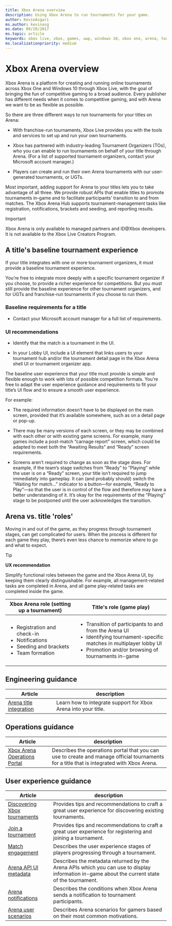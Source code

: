 ```yaml
---
title: Xbox Arena overview
description: Using Xbox Arena to run tournaments for your game.
author: KevinAsgari
ms.author: kevinasg
ms.date: 09/20/2017
ms.topic: article
keywords: xbox live, xbox, games, uwp, windows 10, xbox one, arena, tournament, ux
ms.localizationpriority: medium
---
```


# Xbox Arena overview

Xbox Arena is a platform for creating and running online tournaments across Xbox One and Windows 10 through Xbox Live, with the goal of bringing the fun of competitive gaming to a broad audience.
Every publisher has different needs when it comes to competitive gaming, and with Arena we want to be as flexible as possible.

So there are three different ways to run tournaments for your titles on Arena:

* With franchise-run tournaments, Xbox Live provides you with the tools and services to set up and run your own tournaments.

* Xbox has partnered with industry-leading Tournament Organizers (TOs), who you can enable to run tournaments on behalf of your title through Arena. (For a list of supported tournament organizers, contact your Microsoft account manager.)

* Players can create and run their own Arena tournaments with our user-generated tournaments, or UGTs.

Most important, adding support for Arena to your titles lets you to take advantage of all three.
We provide robust APIs that enable titles to promote tournaments in-game and to facilitate participants’ transition to and from matches.
The Xbox Arena Hub supports tournament-management tasks like registration, notifications, brackets and seeding, and reporting results.

> [!IMPORTANT]  
> Xbox Arena is only available to managed partners and ID@Xbox developers. It is not available to the Xbox Live Creators Program.


## A title's baseline tournament experience

If your title integrates with one or more tournament organizers, it must provide a baseline tournament experience.

You’re free to integrate more deeply with a specific tournament organizer if you choose, to provide a richer experience for competitions.
But you must still provide the baseline experience for other tournament organizers, and for UGTs and franchise-run tournaments if you choose to run them.


### Baseline requirements for a title

* Contact your Microsoft account manager for a full list of requirements.


### UI recommendations

* Identify that the match is a tournament in the UI.

* In your Lobby UI, include a UI element that links users to your tournament hub and/or the tournament detail page in the Xbox Arena shell UI or tournament organizer app.


The baseline user experience that your title must provide is simple and flexible enough to work with lots of possible competition formats.
You’re free to adapt the user experience guidance and requirements to fit your title’s UI flow and to ensure a smooth user experience.

For example:

* The required information doesn’t have to be displayed on the main screen, provided that it’s available somewhere, such as on a detail page or pop-up.

* There may be many versions of each screen, or they may be combined with each other or with existing game screens. For example, many games include a post-match “carnage report” screen, which could be adapted to meet both the “Awaiting Results” and “Ready” screen requirements.

* Screens aren’t required to change as soon as the stage does. For example, if the team’s stage switches from ”Ready” to ”Playing” while the user is on a “Ready” screen, your title isn’t required to jump immediately into gameplay. It can (and probably should) switch the “Waiting for match…” indicator to a button—for example, “Ready to Play”—so that the user is in control of the flow and therefore may have a better understanding of it. It’s okay for the requirements of the “Playing” stage to be postponed until the user acknowledges the transition.


## Arena vs. title 'roles'

Moving in and out of the game, as they progress through tournament stages, can get complicated for users.
When the process is different for each game they play, there’s even less chance to memorize where to go and what to expect.

> [!TIP]
> **UX recommendation**  
>
> Simplify functional roles between the game and the Xbox Arena UI, by keeping them clearly distinguishable. For example, all management-related tasks are completed in Arena, and all game play-related tasks are completed inside the game.

Xbox Arena role (setting up a tournament)	| Title's role (game play)
--- | ---
<ul><li>Registration and check-in</li><li>Notifications</li><li>Seeding and brackets</li><li>Team formation</li></ul> | 	<ul><li>Transition of participants to and from the Arena UI</li><li>Identifying tournament-specific matches in multiplayer lobby UI</li><li>Promotion and/or browsing of tournaments in-game</li></ul>


## Engineering guidance

Article | description
--- | ---
[Arena title integration](live-arena-title-integration.md) | Learn how to integrate support for Xbox Arena into your title.


## Operations guidance

Article | description
--- | ---
[Xbox Arena Operations Portal](live-arena-operations-portal.md) | Describes the operations portal that you can use to create and manage official tournaments for a title that is integrated with Xbox Arena.


## User experience guidance

Article | description
--- | ---
[Discovering Xbox tournaments](live-discovering-xbox-tournaments.md) | Provides tips and recommendations to craft a great user experience for discovering existing tournaments.
[Join a tournament](live-arena-ux-join-tournament.md)  |  Provides tips and recommendations to craft a great user experience for registering and joining a tournament.
[Match engagement](live-arena-ux-match-engagement.md) | Describes the user experience stages of players progressing through a tournament.
[Arena API UI metadata](live-arena-apis-metadata.md)  | Describes the metadata returned by the Arena APIs which you can use to display information in-game about the current state of the tournament.
[Arena notifications](livearena-notifications.md)  | Describes the conditions when Xbox Arena sends a notification to tournament participants.
[Arena user scenarios](live-arena-user-scenarios.md)  | Describes Arena scenarios for gamers based on their most common motivations.
